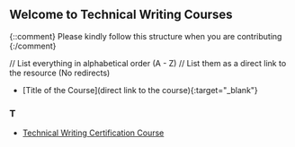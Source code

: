 ## Welcome to Technical Writing Courses

{::comment}
Please kindly follow this structure when you are contributing
{:/comment}

// List everything in alphabetical order (A - Z)
// List them as a direct link to the resource (No redirects)

- [Title of the Course](direct link to the course){:target="\_blank"}

### T

- [Technical Writing Certification Course](https://aptlearn.io/courses/technical-writing-certification-course/)
